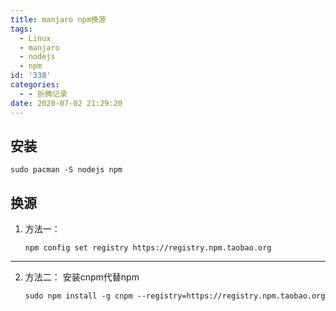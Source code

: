 ```yaml
---
title: manjaro npm换源
tags:
  - Linux
  - manjaro
  - nodejs
  - npm
id: '338'
categories:
  - - 折腾记录
date: 2020-07-02 21:29:20
---
```


## 安装

```shell
sudo pacman -S nodejs npm
```

## 换源

1.  方法一：
    
    ```shell
    npm config set registry https://registry.npm.taobao.org
    ```
    

* * *

2.  方法二： 安装cnpm代替npm
    
    ```shell
    sudo npm install -g cnpm --registry=https://registry.npm.taobao.org
    ```